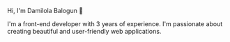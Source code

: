Hi, I'm Damilola Balogun 👋

I'm a front-end developer with 3 years of experience. I'm passionate about creating beautiful and user-friendly web applications. 


